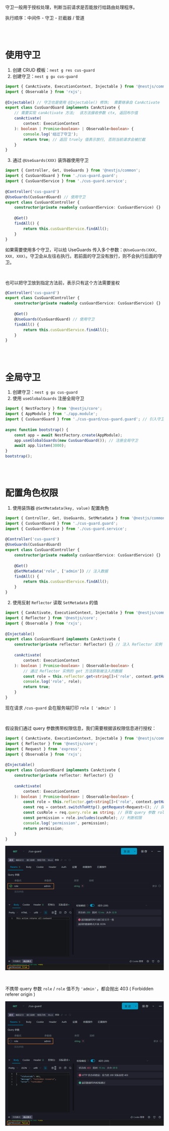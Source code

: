 <br>

守卫一般用于授权处理，判断当前请求是否能放行给路由处理程序。

执行顺序：中间件 - 守卫 - 拦截器 / 管道

<br><br>

# 使用守卫

1. 创建 CRUD 模板：`nest g res cus-guard`
2. 创建守卫：`nest g gu cus-guard`

```typescript
import { CanActivate, ExecutionContext, Injectable } from '@nestjs/common';
import { Observable } from 'rxjs';

@Injectable() // 守卫也是使用 @Injectable() 修饰;  需要继承自 CanActivate
export class CusGuardGuard implements CanActivate {
    // 需要实现 canActivate 方法;  该方法接收参数 ctx, 返回布尔值
    canActivate(
        context: ExecutionContext
    ): boolean | Promise<boolean> | Observable<boolean> {
        console.log('经过了守卫');
        return true; // 返回 truely 值表示放行, 否则当前请求会被拦截
    }
}
```

3. 通过 `@UseGuards(XXX)` 装饰器使用守卫

```typescript
import { Controller, Get, UseGuards } from '@nestjs/common';
import { CusGuardGuard } from './cus-guard.guard';
import { CusGuardService } from './cus-guard.service';

@Controller('cus-guard')
@UseGuards(CusGuardGuard) // 使用守卫
export class CusGuardController {
    constructor(private readonly cusGuardService: CusGuardService) {}

    @Get()
    findAll() {
        return this.cusGuardService.findAll();
    }
}
```

如果需要使用多个守卫，可以给 UseGuards 传入多个参数：`@UseGuards(XXX, XXX, XXX)`。守卫会从左往右执行。若前面的守卫没有放行，则不会执行后面的守卫。

<br>

也可以把守卫放到指定方法前，表示只有这个方法需要鉴权

```typescript
@Controller('cus-guard')
export class CusGuardController {
    constructor(private readonly cusGuardService: CusGuardService) {}

    @Get()
    @UseGuards(CusGuardGuard) // 使用守卫
    findAll() {
        return this.cusGuardService.findAll();
    }
}
```

<br><br>

# 全局守卫

1. 创建守卫：`nest g gu cus-guard`
2. 使用 `useGlobalGuards` 注册全局守卫

```typescript
import { NestFactory } from '@nestjs/core';
import { AppModule } from './app.module';
import { CusGuardGuard } from './cus-guard/cus-guard.guard'; // 引入守卫

async function bootstrap() {
    const app = await NestFactory.create(AppModule);
    app.useGlobalGuards(new CusGuardGuard()); // 注册全局守卫
    await app.listen(3000);
}
bootstrap();
```

<br><br>

# 配置角色权限

1. 使用装饰器 `@SetMetadata(key, value)` 配置角色

```typescript
import { Controller, Get, UseGuards, SetMetadata } from '@nestjs/common';
import { CusGuardGuard } from './cus-guard.guard';
import { CusGuardService } from './cus-guard.service';

@Controller('cus-guard')
@UseGuards(CusGuardGuard)
export class CusGuardController {
    constructor(private readonly cusGuardService: CusGuardService) {}

    @Get()
    @SetMetadata('role', ['admin']) // 注入数据
    findAll() {
        return this.cusGuardService.findAll();
    }
}
```

2. 使用反射 `Reflector` 读取 `SetMetadata` 的值

```typescript
import { CanActivate, ExecutionContext, Injectable } from '@nestjs/common';
import { Reflector } from '@nestjs/core';
import { Observable } from 'rxjs';

@Injectable()
export class CusGuardGuard implements CanActivate {
    constructor(private reflector: Reflector) {} // 注入 Reflector 实例

    canActivate(
        context: ExecutionContext
    ): boolean | Promise<boolean> | Observable<boolean> {
        // 通过 Reflector 实例的 get 方法获取被注入的数据
        const role = this.reflector.get<string[]>('role', context.getHandler());
        console.log('role', role);
        return true;
    }
}
```

现在请求 `/cus-guard` 会在服务端打印 `role [ 'admin' ]`

<br>

假设我们通过 query 参数携带权限信息，我们需要根据该权限信息进行授权：

```typescript
import { CanActivate, ExecutionContext, Injectable } from '@nestjs/common';
import { Reflector } from '@nestjs/core';
import { Request } from 'express';
import { Observable } from 'rxjs';

@Injectable()
export class CusGuardGuard implements CanActivate {
    constructor(private reflector: Reflector) {}

    canActivate(
        context: ExecutionContext
    ): boolean | Promise<boolean> | Observable<boolean> {
        const role = this.reflector.get<string[]>('role', context.getHandler());
        const req = context.switchToHttp().getRequest<Request>(); // 获取请求
        const cusRole = req.query.role as string; // 获取 query 参数 role
        const permission = role.includes(cusRole); // 判断权限
        console.log('permission', permission);
        return permission;
    }
}
```

![img](./picture/1676168864096-e0cf8d72-93f0-4ec1-a9ce-2e0c5b198761.png)

<br>

不携带 query 参数 `role` / `role` 值不为 `'admin'`，都会抛出 403 ( Forbidden referer origin )

![img](./picture/1676169370178-72ea9c13-0575-407f-826a-552769f7fe0a.png)
